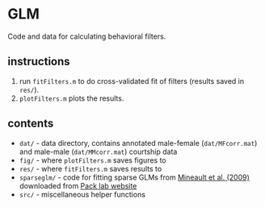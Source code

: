 # GLM
Code and data for calculating behavioral filters.

## instructions
1. run `fitFilters.m` to do cross-validated fit of filters (results saved in `res/`). 
2. `plotFilters.m` plots the results.

## contents
- `dat/` - data directory, contains annotated male-female (`dat/MFcorr.mat`) and male-male (`dat/MMcorr.mat`) courtship data
- `fig/` - where `plotFilters.m` saves figures to
- `res/` - where `fitFilters.m` saves results to
- `sparseglm/` - code for fitting sparse GLMs from [Mineault et al. (2009)](http://www.journalofvision.org/content/9/10/17.full) downloaded from [Pack lab website](http://packlab.mcgill.ca)
- `src/` - miscellaneous helper functions
